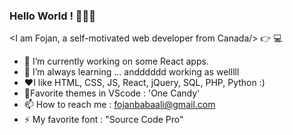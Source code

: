 ### Hello World ! 👋😄👋

 <I am Fojan, a self-motivated web developer from Canada/> :point_right: 💻

- 🔭 I’m currently working on some React apps.
- 🌱 I’m always learning ... andddddd working as welllll
- :heart:I like HTML, CSS, JS, React, jQuery, SQL, PHP, Python :)
- :candy:Favorite themes in VScode : 'One Candy'
- 📫 How to reach me : fojanbabaali@gmail.com
- ⚡ My favorite font : "Source Code Pro"

